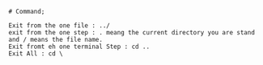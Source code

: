     # Command; 

    Exit from the one file : ../ 
    exit from the one step : . meang the current directory you are stand and / means the file name.
    Exit fromt eh one terminal Step : cd ..
    Exit All : cd \ 
    
